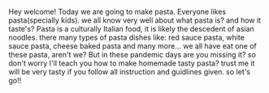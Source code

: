 Hey welcome!
Today we are going to make pasta.
Everyone likes pasta(specially kids).
we all know very well about what pasta is? and  how it taste's?
Pasta is a culturally Italian food, it is likely the descedent of asian noodles.
there many types of pasta dishes like: red sauce pasta, white sauce pasta, cheese baked pasta and many more...
we all have eat one of these pasta, aren't we?
But in these pandemic days are you missing it?
so don't worry I'll teach you how to make homemade tasty pasta? trust me it will be very tasty if you follow all instruction and guidlines given.
so let's go!!